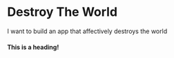# Destroy The World
I want to build an app that affectively destroys the world

#### This is a heading!
